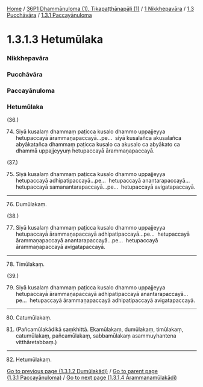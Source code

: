 
[Home](/) / [36P1 Dhammānuloma (1), Tikapaṭṭhānapāḷi (1)](../../../../36P1.md) / [1 Nikkhepavāra](../../../1.md) / [1.3 Pucchāvāra](../../1.3.md) / [1.3.1 Paccayānuloma](../1.3.1.md)

# 1.3.1.3 Hetumūlaka

### Nikkhepavāra

### Pucchāvāra

### Paccayānuloma

### Hetumūlaka

(36.)

74. Siyā kusalaṃ dhammaṃ paṭicca kusalo dhammo uppajjeyya hetupaccayā ārammaṇapaccayā…pe…  siyā kusalañca akusalañca abyākatañca dhammaṃ paṭicca kusalo ca akusalo ca abyākato ca dhammā uppajjeyyuṃ hetupaccayā ārammaṇapaccayā.

(37.)

75. Siyā kusalaṃ dhammaṃ paṭicca kusalo dhammo uppajjeyya hetupaccayā adhipatipaccayā…pe…  hetupaccayā anantarapaccayā…  hetupaccayā samanantarapaccayā…pe…  hetupaccayā avigatapaccayā.

---

76. Dumūlakaṃ.



(38.)

77. Siyā kusalaṃ dhammaṃ paṭicca kusalo dhammo uppajjeyya hetupaccayā ārammaṇapaccayā adhipatipaccayā…pe…  hetupaccayā ārammaṇapaccayā anantarapaccayā…pe…  hetupaccayā ārammaṇapaccayā avigatapaccayā.

---

78. Timūlakaṃ.



(39.)

79. Siyā kusalaṃ dhammaṃ paṭicca kusalo dhammo uppajjeyya hetupaccayā ārammaṇapaccayā adhipatipaccayā anantarapaccayā…pe…  hetupaccayā ārammaṇapaccayā adhipatipaccayā avigatapaccayā.

---

80. Catumūlakaṃ.



81. (Pañcamūlakādikā saṃkhittā. Ekamūlakaṃ, dumūlakaṃ, timūlakaṃ, catumūlakaṃ, pañcamūlakaṃ, sabbamūlakaṃ asammuyhantena vitthāretabbaṃ.)

---

82. Hetumūlakaṃ.



[Go to previous page (1.3.1.2 Dumūlakādi)](1.3.1.2.md) / [Go to parent page (1.3.1 Paccayānuloma)](../1.3.1.md) / [Go to next page (1.3.1.4 Ārammaṇamūlakādi)](1.3.1.4.md)


